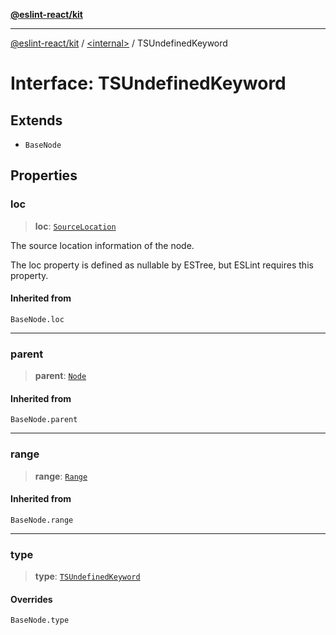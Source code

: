 [**@eslint-react/kit**](../../README.md)

***

[@eslint-react/kit](../../README.md) / [\<internal\>](../README.md) / TSUndefinedKeyword

# Interface: TSUndefinedKeyword

## Extends

- `BaseNode`

## Properties

### loc

> **loc**: [`SourceLocation`](SourceLocation.md)

The source location information of the node.

The loc property is defined as nullable by ESTree, but ESLint requires this property.

#### Inherited from

`BaseNode.loc`

***

### parent

> **parent**: [`Node`](../type-aliases/Node.md)

#### Inherited from

`BaseNode.parent`

***

### range

> **range**: [`Range`](../type-aliases/Range.md)

#### Inherited from

`BaseNode.range`

***

### type

> **type**: [`TSUndefinedKeyword`](../README.md#tsundefinedkeyword)

#### Overrides

`BaseNode.type`
